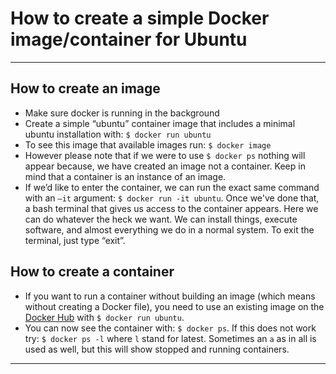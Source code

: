 # How to create a simple Docker image/container for Ubuntu
***

## How to create an image
- Make sure docker is running in the background
- Create a simple “ubuntu” container image that includes a minimal ubuntu installation with: `$ docker run ubuntu`
- To see this image that available images run: `$ docker image`
- However please note that if we were to use `$ docker ps` nothing will appear because, we have created an image not a container. Keep in mind that a container is an instance of an image.
- If we’d like to enter the container, we can run the exact same command with an `–it` argument: `$ docker run -it ubuntu`. Once we've done that, a bash terminal that gives us access to the container appears. Here we can do whatever the heck we want. We can install things, execute software, and almost everything we do in a normal system. To exit the terminal, just type “exit”.

## How to create a container
- If you want to run a container without building an image (which means without creating a Docker file), you need to use an existing image on the [Docker Hub](https://hub.docker.com/search?q=&type=image) with `$ docker run ubuntu`.
- You can now see the container with: `$ docker ps`. If this does not work try: `$ docker ps -l` where `l` stand for latest. Sometimes an `a` as in all is used as well, but this will show stopped and running containers.
***
